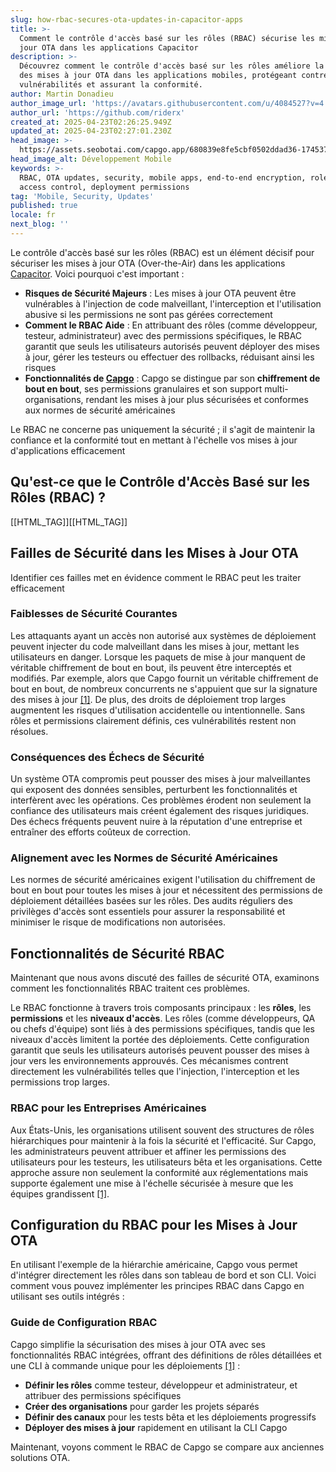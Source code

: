```yaml
---
slug: how-rbac-secures-ota-updates-in-capacitor-apps
title: >-
  Comment le contrôle d'accès basé sur les rôles (RBAC) sécurise les mises à
  jour OTA dans les applications Capacitor
description: >-
  Découvrez comment le contrôle d'accès basé sur les rôles améliore la sécurité
  des mises à jour OTA dans les applications mobiles, protégeant contre les
  vulnérabilités et assurant la conformité.
author: Martin Donadieu
author_image_url: 'https://avatars.githubusercontent.com/u/4084527?v=4'
author_url: 'https://github.com/riderx'
created_at: 2025-04-23T02:26:25.949Z
updated_at: 2025-04-23T02:27:01.230Z
head_image: >-
  https://assets.seobotai.com/capgo.app/680839e8fe5cbf0502ddad36-1745375221230.jpg
head_image_alt: Développement Mobile
keywords: >-
  RBAC, OTA updates, security, mobile apps, end-to-end encryption, role-based
  access control, deployment permissions
tag: 'Mobile, Security, Updates'
published: true
locale: fr
next_blog: ''
---
```


Le contrôle d'accès basé sur les rôles (RBAC) est un élément décisif pour sécuriser les mises à jour OTA (Over-the-Air) dans les applications [Capacitor](https://capacitorjscom/). Voici pourquoi c'est important :

-   **Risques de Sécurité Majeurs** : Les mises à jour OTA peuvent être vulnérables à l'injection de code malveillant, l'interception et l'utilisation abusive si les permissions ne sont pas gérées correctement
-   **Comment le RBAC Aide** : En attribuant des rôles (comme développeur, testeur, administrateur) avec des permissions spécifiques, le RBAC garantit que seuls les utilisateurs autorisés peuvent déployer des mises à jour, gérer les testeurs ou effectuer des rollbacks, réduisant ainsi les risques
-   **Fonctionnalités de [Capgo](https://capgo.app/)** : Capgo se distingue par son **chiffrement de bout en bout**, ses permissions granulaires et son support multi-organisations, rendant les mises à jour plus sécurisées et conformes aux normes de sécurité américaines

Le RBAC ne concerne pas uniquement la sécurité ; il s'agit de maintenir la confiance et la conformité tout en mettant à l'échelle vos mises à jour d'applications efficacement

## Qu'est-ce que le Contrôle d'Accès Basé sur les Rôles (RBAC) ?

[[HTML_TAG]][[HTML_TAG]]

## Failles de Sécurité dans les Mises à Jour OTA

Identifier ces failles met en évidence comment le RBAC peut les traiter efficacement

### Faiblesses de Sécurité Courantes

Les attaquants ayant un accès non autorisé aux systèmes de déploiement peuvent injecter du code malveillant dans les mises à jour, mettant les utilisateurs en danger. Lorsque les paquets de mise à jour manquent de véritable chiffrement de bout en bout, ils peuvent être interceptés et modifiés. Par exemple, alors que Capgo fournit un véritable chiffrement de bout en bout, de nombreux concurrents ne s'appuient que sur la signature des mises à jour [\[1\]](https://capgo.app/). De plus, des droits de déploiement trop larges augmentent les risques d'utilisation accidentelle ou intentionnelle. Sans rôles et permissions clairement définis, ces vulnérabilités restent non résolues.

### Conséquences des Échecs de Sécurité

Un système OTA compromis peut pousser des mises à jour malveillantes qui exposent des données sensibles, perturbent les fonctionnalités et interfèrent avec les opérations. Ces problèmes érodent non seulement la confiance des utilisateurs mais créent également des risques juridiques. Des échecs fréquents peuvent nuire à la réputation d'une entreprise et entraîner des efforts coûteux de correction.

### Alignement avec les Normes de Sécurité Américaines

Les normes de sécurité américaines exigent l'utilisation du chiffrement de bout en bout pour toutes les mises à jour et nécessitent des permissions de déploiement détaillées basées sur les rôles. Des audits réguliers des privilèges d'accès sont essentiels pour assurer la responsabilité et minimiser le risque de modifications non autorisées.

## Fonctionnalités de Sécurité RBAC

Maintenant que nous avons discuté des failles de sécurité OTA, examinons comment les fonctionnalités RBAC traitent ces problèmes.

Le RBAC fonctionne à travers trois composants principaux : les **rôles**, les **permissions** et les **niveaux d'accès**. Les rôles (comme développeurs, QA ou chefs d'équipe) sont liés à des permissions spécifiques, tandis que les niveaux d'accès limitent la portée des déploiements. Cette configuration garantit que seuls les utilisateurs autorisés peuvent pousser des mises à jour vers les environnements approuvés. Ces mécanismes contrent directement les vulnérabilités telles que l'injection, l'interception et les permissions trop larges.

### RBAC pour les Entreprises Américaines

Aux États-Unis, les organisations utilisent souvent des structures de rôles hiérarchiques pour maintenir à la fois la sécurité et l'efficacité. Sur Capgo, les administrateurs peuvent attribuer et affiner les permissions des utilisateurs pour les testeurs, les utilisateurs bêta et les organisations. Cette approche assure non seulement la conformité aux réglementations mais supporte également une mise à l'échelle sécurisée à mesure que les équipes grandissent [\[1\]](https://capgo.app/).

## Configuration du RBAC pour les Mises à Jour OTA

En utilisant l'exemple de la hiérarchie américaine, Capgo vous permet d'intégrer directement les rôles dans son tableau de bord et son CLI. Voici comment vous pouvez implémenter les principes RBAC dans Capgo en utilisant ses outils intégrés :

### Guide de Configuration RBAC

Capgo simplifie la sécurisation des mises à jour OTA avec ses fonctionnalités RBAC intégrées, offrant des définitions de rôles détaillées et une CLI à commande unique pour les déploiements [\[1\]](https://capgo.app/) :

-   **Définir les rôles** comme testeur, développeur et administrateur, et attribuer des permissions spécifiques
-   **Créer des organisations** pour garder les projets séparés
-   **Définir des canaux** pour les tests bêta et les déploiements progressifs
-   **Déployer des mises à jour** rapidement en utilisant la CLI Capgo

Maintenant, voyons comment le RBAC de Capgo se compare aux anciennes solutions OTA.